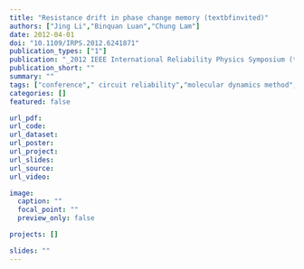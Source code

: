 ```yaml
---
title: "Resistance drift in phase change memory (textbfinvited)"
authors: ["Jing Li","Binquan Luan","Chung Lam"]
date: 2012-04-01
doi: "10.1109/IRPS.2012.6241871"
publication_types: ["1"]
publication: "_2012 IEEE International Reliability Physics Symposium (textbfIRPS)_"
publication_short: ""
summary: ""
tags: ["conference"," circuit reliability","molecular dynamics method","phase change memories","mlc pcm","sr","amorphous chalcogenide material","atomic structure","material engineering","mitigation technique","phase change memory","physics model","quantum molecular dynamic simulation","reliability issue","structural relaxation","time dependent resistance drift","annealing","kinetic theory","phase change materials","resistance","strontium","temperature measurement","drift","multi-level cell","phase change memory","structural relaxation"]
categories: []
featured: false

url_pdf:
url_code:
url_dataset:
url_poster:
url_project:
url_slides:
url_source:
url_video:

image:
  caption: ""
  focal_point: ""
  preview_only: false

projects: []

slides: ""
---
```


